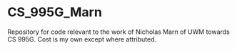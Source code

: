 # CS_995G_Marn
Repository for code relevant to the work of Nicholas Marn of UWM towards CS 995G. Cost is my own except where attributed. 
